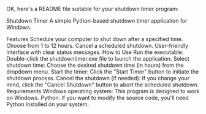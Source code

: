 OK, here's a README file suitable for your shutdown timer program:

Shutdown Timer
A simple Python-based shutdown timer application for Windows.

Features
Schedule your computer to shut down after a specified time.
Choose from 1 to 12 hours.
Cancel a scheduled shutdown.
User-friendly interface with clear status messages.
How to Use
Run the executable: Double-click the shutdowntimer.exe file to launch the application.
Select shutdown time: Choose the desired shutdown time (in hours) from the dropdown menu.
Start the timer: Click the "Start Timer" button to initiate the shutdown process.
Cancel the shutdown (if needed): If you change your mind, click the "Cancel Shutdown" button to abort the scheduled shutdown.
Requirements
Windows operating system: This program is designed to work on Windows.
Python: If you want to modify the source code, you'll need Python installed on your system.
